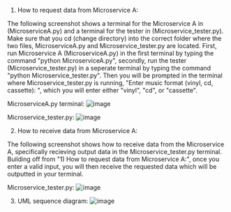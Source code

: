 1) How to request data from Microservice A:

The following screenshot shows a terminal for the Microservice A in (MicroserviceA.py) and a terminal for the tester in (Microservice_tester.py).
Make sure that you cd (change directory) into the correct folder where the two files, MicroserviceA.py and Microservice_tester.py are located.
First, run Microservice A (MicroserviceA.py) in the first terminal by typing the command "python MicroserviceA.py", secondly, run the tester
(Microservice_tester.py) in a seperate terminal by typing the command "python Microservice_tester.py". Then you will be prompted in the terminal
where Microservice_tester.py is running, "Enter music format (vinyl, cd, cassette):  ", which you will enter either "vinyl", "cd", or "cassette".

MicroserviceA.py terminal:
![image](https://github.com/user-attachments/assets/24a6cf56-6b44-4727-a849-07638ca43ce0)

Microservice_tester.py:
![image](https://github.com/user-attachments/assets/7a867e2b-eeab-4674-80be-eac533984626)


2) How to receive data from Microservice A:

The following screenshot shows how to receive data from the Microservice A, specifically recieving output data in the Microservice_tester.py terminal.
Building off from "1) How to request data from Microservice A:", once you enter a valid input, you will then receive the requested data which will be
outputted in your terminal.

Microservice_tester.py:
![image](https://github.com/user-attachments/assets/c0aac271-03cc-4905-adc4-e15d2d8f3446)


3) UML sequence diagram:
![image](https://github.com/user-attachments/assets/7a79b032-60ab-42d2-afea-43577b1cfa1e)
